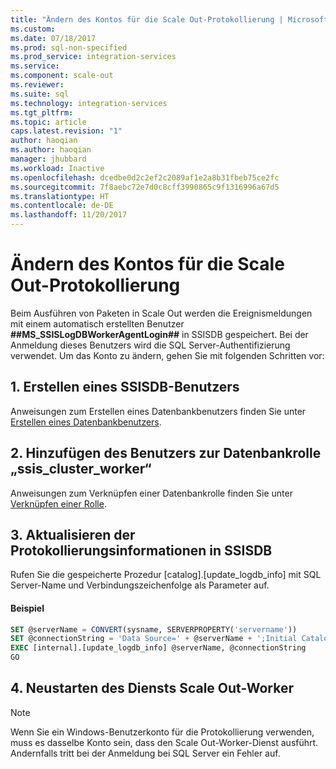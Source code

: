 ```yaml
---
title: "Ändern des Kontos für die Scale Out-Protokollierung | Microsoft-Dokumentation"
ms.custom: 
ms.date: 07/18/2017
ms.prod: sql-non-specified
ms.prod_service: integration-services
ms.service: 
ms.component: scale-out
ms.reviewer: 
ms.suite: sql
ms.technology: integration-services
ms.tgt_pltfrm: 
ms.topic: article
caps.latest.revision: "1"
author: haoqian
ms.author: haoqian
manager: jhubbard
ms.workload: Inactive
ms.openlocfilehash: dcedbe0d2c2ef2c2089af1e2a8b31fbeb75ce2fc
ms.sourcegitcommit: 7f8aebc72e7d0c8cff3990865c9f1316996a67d5
ms.translationtype: HT
ms.contentlocale: de-DE
ms.lasthandoff: 11/20/2017
---
```

# <a name="change-the-account-for-scale-out-logging"></a>Ändern des Kontos für die Scale Out-Protokollierung
Beim Ausführen von Paketen in Scale Out werden die Ereignismeldungen mit einem automatisch erstellten Benutzer **##MS_SSISLogDBWorkerAgentLogin##** in SSISDB gespeichert. Bei der Anmeldung dieses Benutzers wird die SQL Server-Authentifizierung verwendet. Um das Konto zu ändern, gehen Sie mit folgenden Schritten vor:

## <a name="1-create-a-user-of-ssisdb"></a>1. Erstellen eines SSISDB-Benutzers
Anweisungen zum Erstellen eines Datenbankbenutzers finden Sie unter [Erstellen eines Datenbankbenutzers](../../relational-databases/security/authentication-access/create-a-database-user.md).

## <a name="2-add-the-user-to-database-role-ssisclusterworker"></a>2. Hinzufügen des Benutzers zur Datenbankrolle „ssis_cluster_worker“

Anweisungen zum Verknüpfen einer Datenbankrolle finden Sie unter [Verknüpfen einer Rolle](../../relational-databases/security/authentication-access/join-a-role.md).

## <a name="3-update-logging-information-in-ssisdb"></a>3. Aktualisieren der Protokollierungsinformationen in SSISDB 
Rufen Sie die gespeicherte Prozedur [catalog].[update_logdb_info] mit SQL Server-Name und Verbindungszeichenfolge als Parameter auf.

#### <a name="example"></a>Beispiel
```sql
SET @serverName = CONVERT(sysname, SERVERPROPERTY('servername'))
SET @connectionString = 'Data Source=' + @serverName + ';Initial Catalog=SSISDB;Integrated Security=SSPI;'
EXEC [internal].[update_logdb_info] @serverName, @connectionString
GO
```

## <a name="4-restart-scale-out-worker-service"></a>4. Neustarten des Diensts Scale Out-Worker

> [!NOTE]
> Wenn Sie ein Windows-Benutzerkonto für die Protokollierung verwenden, muss es dasselbe Konto sein, dass den Scale Out-Worker-Dienst ausführt. Andernfalls tritt bei der Anmeldung bei SQL Server ein Fehler auf.

